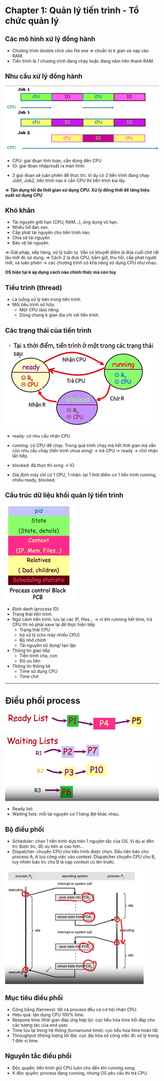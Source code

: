 # Chapter 1: Quản lý tiến trình - Tổ chức quản lý

## Các mô hình xử lý đồng hành
- Chương trình double click vào file exe => chuẩn bị k gian và nạp vào RAM.
- Tiến trình là 1 chương trình đang chạy hoặc đang nằm trên thanh RAM.

## Nhu cầu xử lý đồng hành

![Tiến trình](images/tien-trinh.PNG)

+ CPU: giai đoạn tính toán, cần dùng đến CPU
+ IO: giai đoạn nhập/xuất ra màn hình.

- 2 giai đoạn sẽ luân phiên để thực thi. Ví dụ có 2 tiến trình đang chạy Job1, Job2, tiến trình nào k cần CPU thì tiến trình kia lấy.

**=> Tận dụng tối đa thời gian sử dụng CPU. Xử lý đồng thời để tăng hiệu xuất sử dụng CPU**

## Khó khăn
- Tài nguyên giới hạn (CPU, RAM...), ứng dụng vô hạn.
- Nhiều hđ đan xen.
- Cấp phát tài nguyên cho tiến trình nào.
- Chia sẻ tài nguyên
- Bảo vệ tài nguyên

=> Giải pháp, xếp hàng, xử lý tuần tự. Vẫn có khuyết điểm là đứa cuối chờ rất lâu mới đc sử dụng.
=> Cách 2 là đưa CPU, bấm giờ, thu hồi, cấp phát người mới, và luân phiên -> các chương trình có khả năng sử dụng CPU như nhau.

**OS hiện tại k áp dụng cách nào chính thức mà còn tùy**

## Tiểu trình (thread)
- Là luồng xử lý bên trong tiến trình.
- Mỗi tiểu trình sở hữu:
	+ Một CPU (ảo) riêng.
	+ Dùng chung k gian địa chỉ với tiến trình.

## Các trạng thái của tiến trình

![Các trạng thái](images/trang-thai-tien-trinh.PNG)

- ready: có nhu cầu nhận CPU.
- running: có CPU để chạy. Trong quá trình chạy mà hết thời gian mà vẫn còn nhu cầu chạy (tiến trình chưa xong) -> trả CPU -> ready -> chờ nhận lần tiếp.
- blocked: đã thực thi xong -> IO

- Giả định máy chỉ có 1 CPU, 1 nhân: tại 1 thời điểm có 1 tiến trình running, nhiều ready, blocked.

## Cấu trúc dữ liệu khối quản lý tiến trình

![Khối quản lý](images/khoi-quan-ly-tien-trinh.PNG)

- Định danh (process ID)
- Trạng thái tiến trình
- Ngữ cảnh tiến trình: lưu lại các IP, files... -> vì khi running hết time, trả CPU thì nó phải save lại để thực hiện tiếp
	+ Trạng thái CPU
	+ bộ xử lý (cho máy nhiều CPU)
	+ Bộ nhớ chính
	+ Tài nguyên sử dụng/ tạo lập.
- Thông tin giao tiếp
	+ Tiến trình cha, con
	+ Độ ưu tiên
- Thông tin thống kê
	+ Time sử dụng CPU
	+ Time chờ

---

# Điều phối process

![Danh sách process](images/danh-sach-process.PNG)

- Ready list: 
- Waiting lists: mỗi tài nguyên có 1 hàng đợi khác nhau.

## Bộ điều phối
- Scheduler: chọn 1 tiến trình dựa trên 1 nguyên tắc của OS. Ví dụ ai đến trc được trc, độ ưu tiên ai cao hơn...
- Dispatcher: chuyển CPU cho tiến trình được chọn. Đầu tiên báo cho process A, A lưu công việc vào context. Dispatcher chuyển CPU cho B, tuy nhiên báo trc cho B là nạp context cũ lên trước.

![Bộ điều phối](images/bo-dieu-phoi.PNG)

## Mục tiêu điều phối
- Công bằng (fairness): tất cả process đều có cơ hội nhận CPU.
- Hiệu quả: tận dụng CPU 100% time.
- Respone time (thời gian đáp ứng hợp lý): cực tiểu hóa time hồi đáp cho các tương tác của end user.
- Time lưu lại trong hệ thống (turnaround time): cực tiểu hóa time hoàn tất.
- Throughput (thông lượng tối đa): cực đại hóa số công việc đc xử lý trong 1 đơn vị time.

## Nguyên tắc điều phối
- Độc quyền: tiến trình giữ CPU luôn cho đến khi running xong.
- K độc quyền: process đang running, nhưng OS yêu cầu thì trả CPU.
